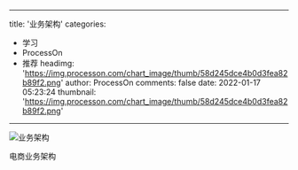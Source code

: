 
---
title: '业务架构'
categories: 
 - 学习
 - ProcessOn
 - 推荐
headimg: 'https://img.processon.com/chart_image/thumb/58d245dce4b0d3fea82b89f2.png'
author: ProcessOn
comments: false
date: 2022-01-17 05:23:24
thumbnail: 'https://img.processon.com/chart_image/thumb/58d245dce4b0d3fea82b89f2.png'
---

<div>   
<img class="thumb" alt="业务架构" src="https://img.processon.com/chart_image/thumb/58d245dce4b0d3fea82b89f2.png" referrerpolicy="no-referrer">
<p>电商业务架构</p>  
</div>
            